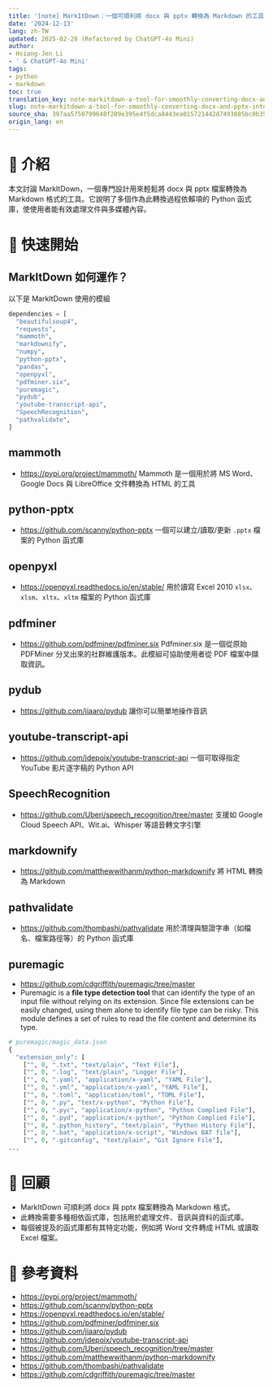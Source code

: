 ```yaml
---
title: '[note] MarkItDown：一個可順利將 docx 與 pptx 轉換為 Markdown 的工具'
date: '2024-12-13'
lang: zh-TW
updated: 2025-02-28 (Refactored by ChatGPT-4o Mini)
author:
- Hsiang-Jen Li
- ' & ChatGPT-4o Mini'
tags:
- python
- markdown
toc: true
translation_key: note-markitdown-a-tool-for-smoothly-converting-docx-and-pptx-into-markdown
slug: note-markitdown-a-tool-for-smoothly-converting-docx-and-pptx-into-markdown
source_sha: 397aa5750799648f289e395e4f5dca8443ea015721442d7493885bc0b35dcbb8
origin_lang: en
---
```


# 📌 介紹
本文討論 MarkItDown，一個專門設計用來輕鬆將 docx 與 pptx 檔案轉換為 Markdown 格式的工具。它說明了多個作為此轉換過程依賴項的 Python 函式庫，使使用者能有效處理文件與多媒體內容。
<!-- more -->

# 🚀 快速開始

## MarkItDown 如何運作？
以下是 MarkItDown 使用的模組

```python
dependencies = [
  "beautifulsoup4",
  "requests",
  "mammoth",
  "markdownify",
  "numpy",
  "python-pptx",
  "pandas",
  "openpyxl",
  "pdfminer.six",
  "puremagic",
  "pydub",
  "youtube-transcript-api",
  "SpeechRecognition",
  "pathvalidate",
]
```

## mammoth
- https://pypi.org/project/mammoth/
Mammoth 是一個用於將 MS Word、Google Docs 與 LibreOffice 文件轉換為 HTML 的工具

## python-pptx
- https://github.com/scanny/python-pptx
  一個可以建立/讀取/更新 `.pptx` 檔案的 Python 函式庫
  
## openpyxl
- https://openpyxl.readthedocs.io/en/stable/
  用於讀寫 Excel 2010 `xlsx`、`xlsm`、`xltx`、`xltm` 檔案的 Python 函式庫

## pdfminer
- https://github.com/pdfminer/pdfminer.six
Pdfminer.six 是一個從原始 PDFMiner 分叉出來的社群維護版本。此模組可協助使用者從 PDF 檔案中擷取資訊。

## pydub
- https://github.com/jiaaro/pydub
  讓你可以簡單地操作音訊

## youtube-transcript-api
- https://github.com/jdepoix/youtube-transcript-api
  一個可取得指定 YouTube 影片逐字稿的 Python API

## SpeechRecognition
- https://github.com/Uberi/speech_recognition/tree/master
  支援如 Google Cloud Speech API、Wit.ai、Whisper 等語音轉文字引擎

## markdownify
- https://github.com/matthewwithanm/python-markdownify
  將 HTML 轉換為 Markdown

## pathvalidate
- https://github.com/thombashi/pathvalidate
  用於清理與驗證字串（如檔名、檔案路徑等）的 Python 函式庫

## puremagic
- https://github.com/cdgriffith/puremagic/tree/master
- Puremagic is a **file type detection tool** that can identify the type of an input file without relying on its extension. Since file extensions can be easily changed, using them alone to identify file type can be risky. This module defines a set of rules to read the file content and determine its type.

```python
# puremagic/magic_data.json
{
  "extension_only": [
    ["", 0, ".txt", "text/plain", "Text File"],
    ["", 0, ".log", "text/plain", "Logger File"],
    ["", 0, ".yaml", "application/x-yaml", "YAML File"],
    ["", 0, ".yml", "application/x-yaml", "YAML File"],
    ["", 0, ".toml", "application/toml", "TOML File"],
    ["", 0, ".py", "text/x-python", "Python File"],
    ["", 0, ".pyc", "application/x-python", "Python Complied File"],
    ["", 0, ".pyd", "application/x-python", "Python Complied File"],
    ["", 0, ".python_history", "text/plain", "Python History File"],
    ["", 0, ".bat", "application/x-script", "Windows BAT file"],
    ["", 0, ".gitconfig", "text/plain", "Git Ignore File"],
...
```

# 🔁 回顧
- MarkItDown 可順利將 docx 與 pptx 檔案轉換為 Markdown 格式。
- 此轉換需要多種相依函式庫，包括用於處理文件、音訊與資料的函式庫。
- 每個被提及的函式庫都有其特定功能，例如將 Word 文件轉成 HTML 或讀取 Excel 檔案。

# 🔗 參考資料
- https://pypi.org/project/mammoth/
- https://github.com/scanny/python-pptx
- https://openpyxl.readthedocs.io/en/stable/
- https://github.com/pdfminer/pdfminer.six
- https://github.com/jiaaro/pydub
- https://github.com/jdepoix/youtube-transcript-api
- https://github.com/Uberi/speech_recognition/tree/master
- https://github.com/matthewwithanm/python-markdownify
- https://github.com/thombashi/pathvalidate
- https://github.com/cdgriffith/puremagic/tree/master
